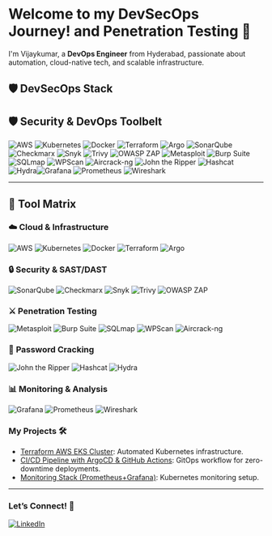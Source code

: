 # Welcome to my DevSecOps Journey! and Penetration Testing 🚀  

I'm Vijaykumar, a **DevOps Engineer** from Hyderabad, passionate about automation, cloud-native tech, and scalable infrastructure.  

## 🛡️ DevSecOps Stack

## 🛡️ Security & DevOps Toolbelt

![AWS](https://img.shields.io/badge/-AWS-232F3E?logo=amazon-aws&logoColor=white) ![Kubernetes](https://img.shields.io/badge/-Kubernetes-326CE5?logo=kubernetes&logoColor=white) ![Docker](https://img.shields.io/badge/-Docker-2496ED?logo=docker&logoColor=white) ![Terraform](https://img.shields.io/badge/-Terraform-623CE4?logo=terraform&logoColor=white) ![Argo](https://img.shields.io/badge/-Argo-EF7B4D?logo=argo&logoColor=white)
![SonarQube](https://img.shields.io/badge/-SonarQube-4E9BCD?logo=sonarqube&logoColor=white) ![Checkmarx](https://img.shields.io/badge/-Checkmarx-00B388?logo=checkmarx&logoColor=white) ![Snyk](https://img.shields.io/badge/-Snyk-4C4C73?logo=snyk&logoColor=white) ![Trivy](https://img.shields.io/badge/-Trivy-1904DA?logo=trivy&logoColor=white) ![OWASP ZAP](https://img.shields.io/badge/-OWASP_ZAP-000000?logo=owasp&logoColor=white)
![Metasploit](https://img.shields.io/badge/-Metasploit-ED1C24?logo=metasploit&logoColor=white) ![Burp Suite](https://img.shields.io/badge/-Burp_Suite-000000?logo=burp-suite&logoColor=white) ![SQLmap](https://img.shields.io/badge/-SQLmap-4479A1?logo=sqlmap&logoColor=white) ![WPScan](https://img.shields.io/badge/-WPScan-21759B?logo=wordpress&logoColor=white) ![Aircrack-ng](https://img.shields.io/badge/-Aircrack--ng-000000?logo=aircrack-ng&logoColor=white)
![John the Ripper](https://img.shields.io/badge/-John_the_Ripper-000000?logo=john-the-ripper&logoColor=white) ![Hashcat](https://img.shields.io/badge/-Hashcat-000000?logo=hashcat&logoColor=white) ![Hydra](https://img.shields.io/badge/-Hydra-FF0000?logo=gnu-bash&logoColor=white)![Grafana](https://img.shields.io/badge/-Grafana-F46800?logo=grafana&logoColor=white) ![Prometheus](https://img.shields.io/badge/-Prometheus-E6522C?logo=prometheus&logoColor=white) ![Wireshark](https://img.shields.io/badge/-Wireshark-1679A7?logo=wireshark&logoColor=white)

---
## 🔧 **Tool Matrix**  

### ☁️ **Cloud & Infrastructure**  
![AWS](https://img.shields.io/badge/-AWS-232F3E?logo=amazon-aws&logoColor=white) ![Kubernetes](https://img.shields.io/badge/-Kubernetes-326CE5?logo=kubernetes&logoColor=white) ![Docker](https://img.shields.io/badge/-Docker-2496ED?logo=docker&logoColor=white) ![Terraform](https://img.shields.io/badge/-Terraform-623CE4?logo=terraform&logoColor=white) ![Argo](https://img.shields.io/badge/-Argo-EF7B4D?logo=argo&logoColor=white)  

### 🔒 **Security & SAST/DAST**  
![SonarQube](https://img.shields.io/badge/-SonarQube-4E9BCD?logo=sonarqube&logoColor=white) ![Checkmarx](https://img.shields.io/badge/-Checkmarx-00B388?logo=checkmarx&logoColor=white) ![Snyk](https://img.shields.io/badge/-Snyk-4C4C73?logo=snyk&logoColor=white) ![Trivy](https://img.shields.io/badge/-Trivy-1904DA?logo=trivy&logoColor=white) ![OWASP ZAP](https://img.shields.io/badge/-OWASP_ZAP-000000?logo=owasp&logoColor=white)  

### ⚔️ **Penetration Testing**  
![Metasploit](https://img.shields.io/badge/-Metasploit-ED1C24?logo=metasploit&logoColor=white) ![Burp Suite](https://img.shields.io/badge/-Burp_Suite-000000?logo=burp-suite&logoColor=white) ![SQLmap](https://img.shields.io/badge/-SQLmap-4479A1?logo=sqlmap&logoColor=white) ![WPScan](https://img.shields.io/badge/-WPScan-21759B?logo=wordpress&logoColor=white) ![Aircrack-ng](https://img.shields.io/badge/-Aircrack--ng-000000?logo=aircrack-ng&logoColor=white)  

### 🔑 **Password Cracking**  
![John the Ripper](https://img.shields.io/badge/-John_the_Ripper-000000?logo=john-the-ripper&logoColor=white) ![Hashcat](https://img.shields.io/badge/-Hashcat-000000?logo=hashcat&logoColor=white) ![Hydra](https://img.shields.io/badge/-Hydra-FF0000?logo=gnu-bash&logoColor=white)  

### 📊 **Monitoring & Analysis**  
![Grafana](https://img.shields.io/badge/-Grafana-F46800?logo=grafana&logoColor=white) ![Prometheus](https://img.shields.io/badge/-Prometheus-E6522C?logo=prometheus&logoColor=white) ![Wireshark](https://img.shields.io/badge/-Wireshark-1679A7?logo=wireshark&logoColor=white)  

### My Projects 🛠️  
- [Terraform AWS EKS Cluster](https://github.com/yourusername/terraform-aws-eks): Automated Kubernetes infrastructure.  
- [CI/CD Pipeline with ArgoCD & GitHub Actions](https://github.com/yourusername/gitops-argocd): GitOps workflow for zero-downtime deployments.  
- [Monitoring Stack (Prometheus+Grafana)](https://github.com/yourusername/k8s-monitoring): Kubernetes monitoring setup.
  
---
### Let’s Connect! 🤝  
[![LinkedIn](https://img.shields.io/badge/-LinkedIn-0A66C2?logo=linkedin&logoColor=white)](https://www.linkedin.com/in/vijaykumarkoduru/)
 
